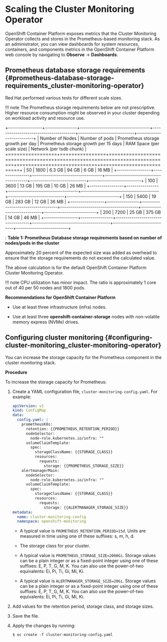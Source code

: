 # Scaling the Cluster Monitoring Operator

OpenShift Container Platform exposes metrics that the Cluster Monitoring Operator collects and stores in the Prometheus-based monitoring stack. As an administrator, you can view dashboards for system resources, containers, and components metrics in the OpenShift Container Platform web console by navigating to **Observe** → **Dashboards**.

## Prometheus database storage requirements {#prometheus-database-storage-requirements_cluster-monitoring-operator}

Red Hat performed various tests for different scale sizes.

!!! note
    The Prometheus storage requirements below are not prescriptive. Higher resource consumption might be observed in your cluster depending on workload activity and resource use.

+-----------------+----------------+-----------------------------------+---------------------------------------+----------------------------+--------------------------+
| Number of Nodes | Number of pods | Prometheus storage growth per day | Prometheus storage growth per 15 days | RAM Space (per scale size) | Network (per tsdb chunk) |
+=================+================+===================================+=======================================+============================+==========================+
| 50              | 1800           | 6.3 GB                            | 94 GB                                 | 6 GB                       | 16 MB                    |
+-----------------+----------------+-----------------------------------+---------------------------------------+----------------------------+--------------------------+
| 100             | 3600           | 13 GB                             | 195 GB                                | 10 GB                      | 26 MB                    |
+-----------------+----------------+-----------------------------------+---------------------------------------+----------------------------+--------------------------+
| 150             | 5400           | 19 GB                             | 283 GB                                | 12 GB                      | 36 MB                    |
+-----------------+----------------+-----------------------------------+---------------------------------------+----------------------------+--------------------------+
| 200             | 7200           | 25 GB                             | 375 GB                                | 14 GB                      | 46 MB                    |
+-----------------+----------------+-----------------------------------+---------------------------------------+----------------------------+--------------------------+

: **Table 1: Prometheus Database storage requirements based on number of nodes/pods in the cluster**

Approximately 20 percent of the expected size was added as overhead to ensure that the storage requirements do not exceed the calculated value.

The above calculation is for the default OpenShift Container Platform Cluster Monitoring Operator.

!!! note
    CPU utilization has minor impact. The ratio is approximately 1 core out of 40 per 50 nodes and 1800 pods.

**Recommendations for OpenShift Container Platform**

-   Use at least three infrastructure (infra) nodes.

-   Use at least three **openshift-container-storage** nodes with non-volatile memory express (NVMe) drives.

## Configuring cluster monitoring {#configuring-cluster-monitoring_cluster-monitoring-operator}

You can increase the storage capacity for the Prometheus component in the cluster monitoring stack.

**Procedure**

To increase the storage capacity for Prometheus:

1.  Create a YAML configuration file, `cluster-monitoring-config.yaml`. For example:

    ``` yaml
    apiVersion: v1
    kind: ConfigMap
    data:
      config.yaml: |
        prometheusK8s:
          retention: {{PROMETHEUS_RETENTION_PERIOD}} 
          nodeSelector:
            node-role.kubernetes.io/infra: ""
          volumeClaimTemplate:
            spec:
              storageClassName: {{STORAGE_CLASS}} 
              resources:
                requests:
                  storage: {{PROMETHEUS_STORAGE_SIZE}} 
        alertmanagerMain:
          nodeSelector:
            node-role.kubernetes.io/infra: ""
          volumeClaimTemplate:
            spec:
              storageClassName: {{STORAGE_CLASS}} 
              resources:
                requests:
                  storage: {{ALERTMANAGER_STORAGE_SIZE}} 
    metadata:
      name: cluster-monitoring-config
      namespace: openshift-monitoring
    ```

    -   A typical value is `PROMETHEUS_RETENTION_PERIOD=15d`. Units are measured in time using one of these suffixes: s, m, h, d.

    -   The storage class for your cluster.

    -   A typical value is `PROMETHEUS_STORAGE_SIZE=2000Gi`. Storage values can be a plain integer or as a fixed-point integer using one of these suffixes: E, P, T, G, M, K. You can also use the power-of-two equivalents: Ei, Pi, Ti, Gi, Mi, Ki.

    -   A typical value is `ALERTMANAGER_STORAGE_SIZE=20Gi`. Storage values can be a plain integer or as a fixed-point integer using one of these suffixes: E, P, T, G, M, K. You can also use the power-of-two equivalents: Ei, Pi, Ti, Gi, Mi, Ki.

2.  Add values for the retention period, storage class, and storage sizes.

3.  Save the file.

4.  Apply the changes by running:

    ``` terminal
    $ oc create -f cluster-monitoring-config.yaml
    ```
